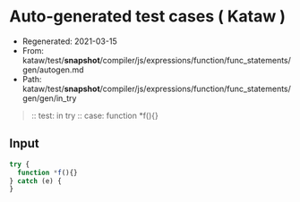 # Auto-generated test cases ( Kataw )
- Regenerated: 2021-03-15
- From: kataw/test/__snapshot__/compiler/js/expressions/function/func_statements/gen/autogen.md
- Path: kataw/test/__snapshot__/compiler/js/expressions/function/func_statements/gen/gen/in_try
> :: test: in try
> :: case: function *f(){}
## Input

`````js
try {
  function *f(){}
} catch (e) {
}
`````
